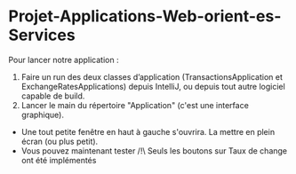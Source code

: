 # Projet-Applications-Web-orient-es-Services

Pour lancer notre application :
1) Faire un run des deux classes d’application (TransactionsApplication et ExchangeRatesApplications) depuis IntelliJ, ou depuis tout autre logiciel capable de build.
2) Lancer le main du répertoire "Application" (c'est une interface graphique).
  - Une tout petite fenêtre en haut à gauche s'ouvrira. La mettre en plein écran (ou plus petit).
  - Vous pouvez maintenant tester 
  /!\ Seuls les boutons sur Taux de change ont été implémentés
